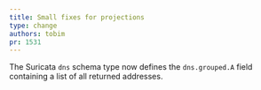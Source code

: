 ```yaml
---
title: Small fixes for projections
type: change
authors: tobim
pr: 1531
---
```


The Suricata `dns` schema type now defines the `dns.grouped.A` field containing
a list of all returned addresses.
